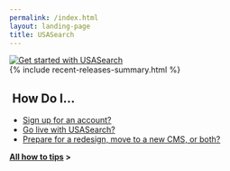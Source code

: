 ```yaml
---
permalink: /index.html
layout: landing-page
title: USASearch
---
```


<div class="banner">
  <a href="https://search.usa.gov/sites">
    <img src="https://9fddeb862c037f6d2190-f1564c64756a8cfee25b6b19953b1d23.ssl.cf2.rackcdn.com/get-started.jpg" class="img-polaroid" alt="Get started with USASearch" />
  </a>
</div>

<div class="row">
<div class="span6">
  {% include recent-releases-summary.html %}
</div>
  <div class="span6">
  <h2><i class="icon-question-sign"></i>&nbsp;How Do I...</h2>
    <ul>
     <li><a href="/manual/add-site.html">Sign up for an account?</a></li>
     <li><a href="/blog/go-live.html">Go live with USASearch?</a></li>
     <li><a href="/blog/redesign.html">Prepare for a redesign, move to a new CMS, or both?</a></li>
    </ul>
    <strong><a href="/tagged/how-to/">All how to tips</a> ></strong>
  </div>
  
</div>
